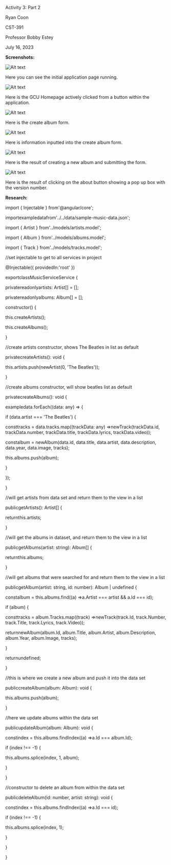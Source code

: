 Activity 3: Part 2

Ryan Coon

CST-391

Professor Bobby Estey

July 16, 2023

**Screenshots:**

![Alt text](<Screenshot 2023-07-16 at 4.35.19 PM.png>)

Here you can see the initial application page running.

![Alt text](<Screenshot 2023-07-16 at 4.35.42 PM.png>)

Here is the GCU Homepage actively clicked from a button within the application.

![Alt text](<Screenshot 2023-07-16 at 4.36.04 PM.png>)

Here is the create album form.

![Alt text](<Screenshot 2023-07-16 at 4.51.35 PM.png>)

Here is information inputted into the create album form.

![Alt text](<Screenshot 2023-07-16 at 4.51.49 PM.png>)

Here is the result of creating a new album and submitting the form.

![Alt text](<Screenshot 2023-07-16 at 4.52.03 PM.png>)

Here is the result of clicking on the about button showing a pop up box with the version number.

**Research:**

import { Injectable } from'@angular/core';

importexampledatafrom'../../data/sample-music-data.json';

import { Artist } from'../models/artists.model';

import { Album } from'../models/albums.model';

import { Track } from'../models/tracks.model';

//set injectable to get to all services in project

@Injectable({ providedIn:'root' })

exportclassMusicServiceService {

privatereadonlyartists: Artist[] = [];

privatereadonlyalbums: Album[] = [];

constructor() {

this.createArtists();

this.createAlbums();

}

//create artists constructor, shows The Beatles in list as default

privatecreateArtists(): void {

this.artists.push(newArtist(0, 'The Beatles'));

}

//create albums constructor, will show beatles list as default

privatecreateAlbums(): void {

exampledata.forEach((data: any) =\> {

if (data.artist === 'The Beatles') {

consttracks = data.tracks.map((trackData: any) =\>newTrack(trackData.id, trackData.number, trackData.title, trackData.lyrics, trackData.video));

constalbum = newAlbum(data.id, data.title, data.artist, data.description, data.year, data.image, tracks);

this.albums.push(album);

}

});

}

//will get artists from data set and return them to the view in a list

publicgetArtists(): Artist[] {

returnthis.artists;

}

//will get the albums in dataset, and return them to the view in a list

publicgetAlbums(artist: string): Album[] {

returnthis.albums;

}

//will get albums that were searched for and return them to the view in a list

publicgetAlbum(artist: string, id: number): Album | undefined {

constalbum = this.albums.find((a) =\>a.Artist === artist && a.Id === id);

if (album) {

consttracks = album.Tracks.map((track) =\>newTrack(track.Id, track.Number, track.Title, track.Lyrics, track.Video));

returnnewAlbum(album.Id, album.Title, album.Artist, album.Description, album.Year, album.Image, tracks);

}

returnundefined;

}

//this is where we create a new album and push it into the data set

publiccreateAlbum(album: Album): void {

this.albums.push(album);

}

//here we update albums within the data set

publicupdateAlbum(album: Album): void {

constindex = this.albums.findIndex((a) =\>a.Id === album.Id);

if (index !== -1) {

this.albums.splice(index, 1, album);

}

}

//constructor to delete an album from within the data set

publicdeleteAlbum(id: number, artist: string): void {

constindex = this.albums.findIndex((a) =\>a.Id === id);

if (index !== -1) {

this.albums.splice(index, 1);

}

}

}